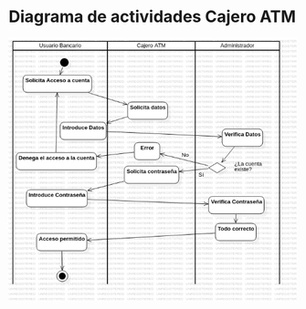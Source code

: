 # Diagrama de actividades Cajero ATM

<img src="https://github.com/GermanOjeda/Tarea-ETS/blob/main/Diagramas%20de%20Actividades/Cajero%20ATM/img/Cajero%20ATM.png?raw=true">